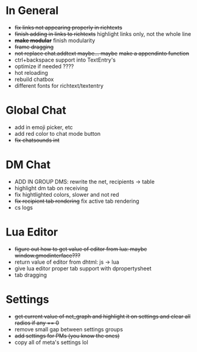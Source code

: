 # In General
* ~~fix links not appearing properly in richtexts~~
* ~~finish adding in links to richtexts~~ highlight links only, not the whole line
* ~~**make modular**~~ finish modularity
* ~~frame dragging~~
* ~~not replace chat.addtext maybe... maybe~~ ~~make a appendinto function~~
* ctrl+backspace support into TextEntry's
* optimize if needed ????
* hot reloading
* rebuild chatbox
* different fonts for richtext/textentry

# Global Chat
* add in emoji picker, etc
* add red color to chat mode button
* ~~fix chatsounds int~~

# DM Chat
* ADD IN GROUP DMS: rewrite the net, recipients -> table
* highlight dm tab on receiving
* fix hightlighted colors, slower and not red
* ~~fix recipient tab rendering~~ fix active tab rendering
* cs logs

# Lua Editor
* ~~figure out how to get value of editor from lua: maybe window.gmodinterface???~~
* return value of editor from dhtml: js -> lua
* give lua editor proper tab support with dpropertysheet
* tab dragging

# Settings
* ~~get current value of net_graph and highlight it on settings and clear all radios if any == 0~~
* remove small gap between settings groups
* ~~add settings for PMs (you know the ones)~~
* copy all of meta's settings lol
